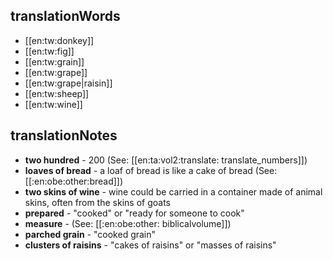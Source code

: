 ## translationWords

* [[en:tw:donkey]]
* [[en:tw:fig]]
* [[en:tw:grain]]
* [[en:tw:grape]]
* [[en:tw:grape|raisin]]
* [[en:tw:sheep]]
* [[en:tw:wine]]

## translationNotes

* **two hundred** - 200 (See: [[en:ta:vol2:translate: translate_numbers]])
* **loaves of bread** - a loaf of bread is like a cake of bread (See: [[:en:obe:other:bread]])
* **two skins of wine** - wine could be carried in a container made of animal skins, often from the skins of goats
* **prepared** - "cooked" or "ready for someone to cook"
* **measure** - (See: [[:en:obe:other: biblicalvolume]])
* **parched grain** - "cooked grain"
* **clusters of raisins** - "cakes of raisins" or "masses of raisins"
